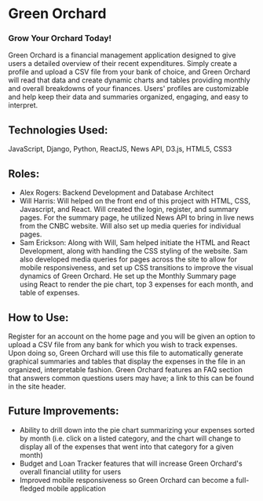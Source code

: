 # Green Orchard

### Grow Your Orchard Today!

Green Orchard is a financial management application designed to give users a detailed overview of their recent expenditures. Simply create a profile and upload a CSV file from your bank of choice, and Green Orchard will read that data and create dynamic charts and tables providing monthly and overall breakdowns of your finances. Users' profiles are customizable and help keep their data and summaries organized, engaging, and easy to interpret.

## Technologies Used:
JavaScript, Django, Python, ReactJS, News API, D3.js, HTML5, CSS3

## Roles:
- Alex Rogers: Backend Development and Database Architect
- Will Harris: Will helped on the front end of this project with HTML, CSS, Javascript, and React. Will created the login, register, and summary pages. For the summary page, he utilized News API to bring in live news from the CNBC website. Will also set up media queries for individual pages.  
- Sam Erickson: Along with Will, Sam helped initiate the HTML and React Development, along with handling the CSS styling of the website. Sam also developed media queries for pages across the site to allow for mobile responsiveness, and set up CSS transitions to improve the visual dynamics of Green Orchard. He set up the Monthly Summary page using React to render the pie chart, top 3 expenses for each month, and table of expenses.

## How to Use:
Register for an account on the home page and you will be given an option to upload a CSV file from any bank for which you wish to track expenses. Upon doing so, Green Orchard will use this file to automatically generate graphical summaries and tables that display the expenses in the file in an organized, interpretable fashion. Green Orchard features an FAQ section that answers common questions users may have; a link to this can be found in the site header.

## Future Improvements:
- Ability to drill down into the pie chart summarizing your expenses sorted by month (i.e. click on a listed category, and the chart will change to display all of the expenses that went into that category for a given month)
- Budget and Loan Tracker features that will increase Green Orchard's overall financial utility for users
- Improved mobile responsiveness so Green Orchard can become a full-fledged mobile application
